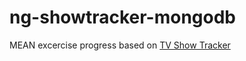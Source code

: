 ng-showtracker-mongodb
======================

MEAN excercise progress based on [TV Show Tracker](http://sahatyalkabov.com/create-a-tv-show-tracker-using-angularjs-nodejs-and-mongodb/)
